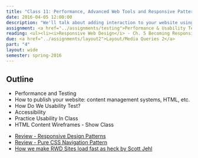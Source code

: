 ```yaml
---
title: "Class 11: Performance, Advanced Web Tools and Responsive Patterns"
date: 2016-04-05 12:00:00
description: "We'll talk about adding interaction to your website using Jquery and JavaScript.  We'll touch on how CSS preprocessors can speed up your development time. Finally, I'll show and demonstrate some common RWD patterns and how they might be accomplished."
assignment: <a href="../assignments/testing">Performance & Usability Testing</a> and <a href="../assignments/templates">HTML/CSS Templates</a>
reading: <ul><li><i>Responsive Web Design</i> - Ch. 5 Becoming Responsive</li><li><a href="http://timkadlec.com/2014/01/fast-enough/">Fast Enough by Tim Kadlec</a></li><li><a href="http://alistapart.com/article/understandingprogressiveenhancement">Understanding Progressive Enhancement by Aaron Gustafson</a></li></ul>
due: <a href="../assignments/layout2">Layout/Media Queries 2</a>
part: "4"
layout: wide
semester: spring-2016
---
```


## Outline

* Performance and Testing
* How to publish your website: content management systems, HTML, etc.
* How Do We Usability Test?
* Accessibility
* Practice Usability In Class
* HTML Content Wireframes - Show Class

<ul>
<li><a href="https://bradfrost.github.io/this-is-responsive/patterns.html">Review - Responsive Design Patterns</a></li><li><a href="http://lucidlemon.github.io/paradeiser">Review - Pure CSS Navigation Pattern</a></li>
<li><a href="https://www.filamentgroup.com/lab/performance-rwd.html">How we make RWD Sites load fast as heck by Scott Jehl</a></li>
</ul>

